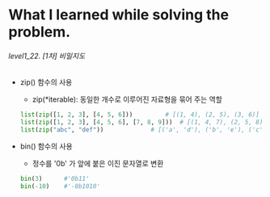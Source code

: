 # What I learned while solving the problem.

###### level1_22. [1차] 비밀지도
- zip() 함수의 사용
	- zip(*iterable): 동일한 개수로 이루어진 자료형을 묶어 주는 역할

    ```python
    list(zip([1, 2, 3], [4, 5, 6]))			# [(1, 4), (2, 5), (3, 6)]
    list(zip([1, 2, 3], [4, 5, 6], [7, 8, 9]))	# [(1, 4, 7), (2, 5, 8), (3, 6, 9)]
	list(zip("abc", "def"))				# [('a', 'd'), ('b', 'e'), ('c', 'f')]
    ```

- bin() 함수의 사용
	- 정수를 '0b' 가 앞에 붙은 이진 문자열로 변환
	```python
    bin(3)		#'0b11'
	bin(-10)	#'-0b1010'
    ```
